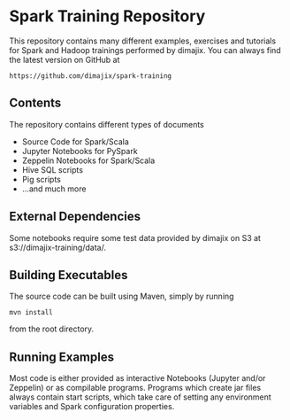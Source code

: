 # Spark Training Repository

This repository contains many different examples, exercises and tutorials for Spark and Hadoop trainings performed
by dimajix. You can always find the latest version on GitHub at

    https://github.com/dimajix/spark-training


## Contents

The repository contains different types of documents
* Source Code for Spark/Scala
* Jupyter Notebooks for PySpark
* Zeppelin Notebooks for Spark/Scala
* Hive SQL scripts
* Pig scripts
* ...and much more


## External Dependencies

Some notebooks require some test data provided by dimajix on S3 at s3://dimajix-training/data/.


## Building Executables

The source code can be built using Maven, simply by running

    mvn install

from the root directory.


## Running Examples

Most code is either provided as interactive Notebooks (Jupyter and/or Zeppelin) or as compilable programs. Programs
which create jar files always contain start scripts, which take care of setting any environment variables and Spark
configuration properties.
